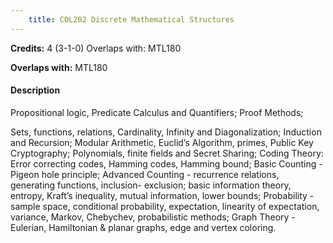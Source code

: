 ```yaml
---
    title: COL202 Discrete Mathematical Structures
---
```

**Credits:** 4 (3-1-0) Overlaps with: MTL180



**Overlaps with:** MTL180

#### Description 
Propositional logic, Predicate Calculus and Quantifiers; Proof Methods;

Sets, functions, relations, Cardinality, Infinity and Diagonalization; Induction and Recursion; Modular Arithmetic, Euclid’s Algorithm, primes, Public Key Cryptography; Polynomials, finite fields and Secret Sharing; Coding Theory: Error correcting codes, Hamming codes, Hamming bound; Basic Counting - Pigeon hole principle; Advanced Counting - recurrence relations, generating functions, inclusion- exclusion; basic information theory, entropy, Kraft’s inequality, mutual information, lower bounds; Probability - sample space, conditional probability, expectation, linearity of expectation, variance, Markov, Chebychev, probabilistic methods; Graph Theory - Eulerian, Hamiltonian & planar graphs, edge and vertex coloring.